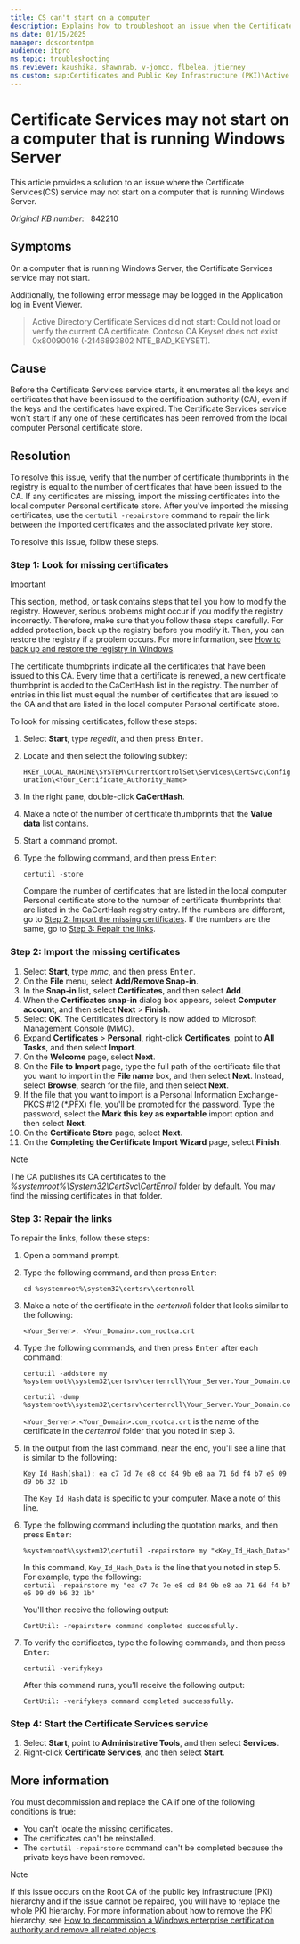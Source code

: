 ```yaml
---
title: CS can't start on a computer
description: Explains how to troubleshoot an issue when the Certificate Services service doesn't start on a computer that is running Windows Server.
ms.date: 01/15/2025
manager: dcscontentpm
audience: itpro
ms.topic: troubleshooting
ms.reviewer: kaushika, shawnrab, v-jomcc, flbelea, jtierney
ms.custom: sap:Certificates and Public Key Infrastructure (PKI)\Active Directory Certificate Services (ADCS), csstroubleshoot
---
```

# Certificate Services may not start on a computer that is running Windows Server

This article provides a solution to an issue where the Certificate Services(CS) service may not start on a computer that is running Windows Server.

_Original KB number:_ &nbsp; 842210

## Symptoms

On a computer that is running Windows Server, the Certificate Services service may not start.

Additionally, the following error message may be logged in the Application log in Event Viewer.

> Active Directory Certificate Services did not start: Could not load or verify the current CA certificate.  Contoso CA Keyset does not exist 0x80090016 (-2146893802 NTE_BAD_KEYSET).

## Cause

Before the Certificate Services service starts, it enumerates all the keys and certificates that have been issued to the certification authority (CA), even if the keys and the certificates have expired. The Certificate Services service won't start if any one of these certificates has been removed from the local computer Personal certificate store.

## Resolution

To resolve this issue, verify that the number of certificate thumbprints in the registry is equal to the number of certificates that have been issued to the CA. If any certificates are missing, import the missing certificates into the local computer Personal certificate store. After you've imported the missing certificates, use the `certutil -repairstore` command to repair the link between the imported certificates and the associated private key store.

To resolve this issue, follow these steps.

### Step 1: Look for missing certificates

> [!IMPORTANT]
> This section, method, or task contains steps that tell you how to modify the registry. However, serious problems might occur if you modify the registry incorrectly. Therefore, make sure that you follow these steps carefully. For added protection, back up the registry before you modify it. Then, you can restore the registry if a problem occurs. For more information, see [How to back up and restore the registry in Windows](https://support.microsoft.com/help/322756).

The certificate thumbprints indicate all the certificates that have been issued to this CA. Every time that a certificate is renewed, a new certificate thumbprint is added to the CaCertHash list in the registry. The number of entries in this list must equal the number of certificates that are issued to the CA and that are listed in the local computer Personal certificate store.

To look for missing certificates, follow these steps:

1. Select **Start**, type *regedit*, and then press <kbd>Enter</kbd>.
2. Locate and then select the following subkey:

    `HKEY_LOCAL_MACHINE\SYSTEM\CurrentControlSet\Services\CertSvc\Configuration\<Your_Certificate_Authority_Name>`  

3. In the right pane, double-click **CaCertHash**.
4. Make a note of the number of certificate thumbprints that the **Value data** list contains.
5. Start a command prompt.
6. Type the following command, and then press <kbd>Enter</kbd>:

   ```console
   certutil -store
   ```

    Compare the number of certificates that are listed in the local computer Personal certificate store to the number of certificate thumbprints that are listed in the CaCertHash registry entry. If the numbers are different, go to [Step 2: Import the missing certificates](#step-2-import-the-missing-certificates). If the numbers are the same, go to [Step 3: Repair the links](#step-3-repair-the-links).

### Step 2: Import the missing certificates

1. Select **Start**, type *mmc*, and then press <kbd>Enter</kbd>.
2. On the **File** menu, select **Add/Remove Snap-in**.
3. In the **Snap-in** list, select **Certificates**, and then select **Add**.
4. When the **Certificates snap-in** dialog box appears, select **Computer account**, and then select **Next** > **Finish**.
5. Select **OK**. The Certificates directory is now added to Microsoft Management Console (MMC).
6. Expand **Certificates** > **Personal**, right-click **Certificates**, point to **All Tasks**, and then select **Import**.
7. On the **Welcome** page, select **Next**.
8. On the **File to Import** page, type the full path of the certificate file that you want to import in the **File name** box, and then select **Next**. Instead, select **Browse**, search for the file, and then select **Next**.
9. If the file that you want to import is a Personal Information Exchange-PKCS #12 (*.PFX) file, you'll be prompted for the password. Type the password, select the **Mark this key as exportable** import option and then select **Next**.
10. On the **Certificate Store** page, select **Next**.
11. On the **Completing the Certificate Import Wizard** page, select **Finish**.

> [!NOTE]
> The CA publishes its CA certificates to the *%systemroot%\\System32\\CertSvc\\CertEnroll* folder by default. You may find the missing certificates in that folder.

### Step 3: Repair the links

To repair the links, follow these steps:

1. Open a command prompt.
2. Type the following command, and then press <kbd>Enter</kbd>:
  
    ```console
    cd %systemroot%\system32\certsrv\certenroll
    ```

3. Make a note of the certificate in the *certenroll* folder that looks similar to the following:

    `<Your_Server>. <Your_Domain>.com_rootca.crt`

4. Type the following commands, and then press <kbd>Enter</kbd> after each command:
   
   ```console
   certutil -addstore my %systemroot%\system32\certsrv\certenroll\Your_Server.Your_Domain.com_rootca.crt
   ```

   ```console
   certutil -dump %systemroot%\system32\certsrv\certenroll\Your_Server.Your_Domain.com_rootca.crt
   ```
   
    `<Your_Server>.<Your_Domain>.com_rootca.crt` is the name of the certificate in the *certenroll* folder that you noted in step 3.
   
5. In the output from the last command, near the end, you'll see a line that is similar to the following:
  
    `Key Id Hash(sha1): ea c7 7d 7e e8 cd 84 9b e8 aa 71 6d f4 b7 e5 09 d9 b6 32 1b`

    The `Key Id Hash` data is specific to your computer. Make a note of this line.
6. Type the following command including the quotation marks, and then press <kbd>Enter</kbd>:

    ```console 
    %systemroot%\system32\certutil -repairstore my "<Key_Id_Hash_Data>"
    ```

    In this command, `Key_Id_Hash_Data` is the line that you noted in step 5. For example, type the following:  
     `certutil -repairstore my "ea c7 7d 7e e8 cd 84 9b e8 aa 71 6d f4 b7 e5 09 d9 b6 32 1b"`

    You'll then receive the following output:

    ```output
    CertUtil: -repairstore command completed successfully.
    ```

7. To verify the certificates, type the following commands, and then press <kbd>Enter</kbd>:
  
   ```console
   certutil -verifykeys
   ```

   After this command runs, you'll receive the following output:

   ```output
   CertUtil: -verifykeys command completed successfully.
   ```

### Step 4: Start the Certificate Services service

1. Select **Start**, point to **Administrative Tools**, and then select **Services**.
2. Right-click **Certificate Services**, and then select **Start**.

## More information

You must decommission and replace the CA if one of the following conditions is true:

- You can't locate the missing certificates.
- The certificates can't be reinstalled.
- The `certutil -repairstore` command can't be completed because the private keys have been removed.

> [!NOTE]
> If this issue occurs on the Root CA of the public key infrastructure (PKI) hierarchy and if the issue cannot be repaired, you will have to replace the whole PKI hierarchy. For more information about how to remove the PKI hierarchy, see [How to decommission a Windows enterprise certification authority and remove all related objects](../windows-security/decommission-enterprise-certification-authority-and-remove-objects.md).

